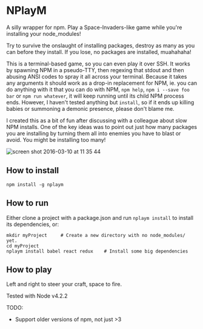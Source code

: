# NPlayM
A silly wrapper for npm. Play a Space-Invaders-like game while you're installing your node_modules!

Try to survive the onslaught of installing packages, destroy as many as you can before they install. If you lose, no packages are installed, muahahaha!

This is a terminal-based game, so you can even play it over SSH. It works by spawning NPM in a pseudo-TTY, then regexing that stdout and then abusing ANSI codes to spray it all across your terminal. Because it takes any arguments it should work as a drop-in replacement for NPM, ie. you can do anything with it that you can do with NPM, `npm help`, `npm i --save foo bar` or `npm run whatever`, it will keep running until its child NPM process ends. However, I haven't tested anything but `install`, so if it ends up killing babies or summoning a demonic presence, please don't blame me.

I created this as a bit of fun after discussing with a colleague about slow NPM installs. One of the key ideas was to point out just how many packages you are installing by turning them all into enemies you have to blast or avoid. You might be installing too many!

![screen shot 2016-03-10 at 11 35 44](https://cloud.githubusercontent.com/assets/7237525/13668378/450a150a-e6b4-11e5-96ef-4edbb5b7b3ba.png)

## How to install 

```
npm install -g nplaym
```

## How to run

Either clone a project with a package.json and run `nplaym install` to install its dependencies, or:

```
mkdir myProject     # Create a new directory with no node_modules/ yet.
cd myProject 
nplaym install babel react redux    # Install some big dependencies
```

## How to play
Left and right to steer your craft, space to fire.

Tested with Node v4.2.2

TODO:
- Support older versions of npm, not just >3
